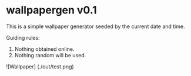 # wallpapergen v0.1

This is a simple wallpaper generator seeded by the current date and time. 

Guiding rules:
1. Nothing obtained online.
2. Nothing random will be used.

![Wallpaper] (./out/test.png)
